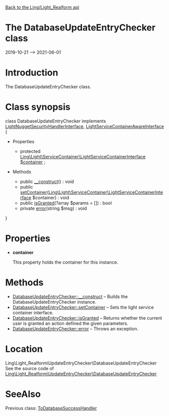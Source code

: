 [Back to the Ling/Light_Realform api](https://github.com/lingtalfi/Light_Realform/blob/master/doc/api/Ling/Light_Realform.md)



The DatabaseUpdateEntryChecker class
================
2019-10-21 --> 2021-06-01






Introduction
============

The DatabaseUpdateEntryChecker class.



Class synopsis
==============


class <span class="pl-k">DatabaseUpdateEntryChecker</span> implements [LightNuggetSecurityHandlerInterface](https://github.com/lingtalfi/Light_Nugget/blob/master/doc/api/Ling/Light_Nugget/SecurityHandler/LightNuggetSecurityHandlerInterface.md), [LightServiceContainerAwareInterface](https://github.com/lingtalfi/Light/blob/master/doc/api/Ling/Light/ServiceContainer/LightServiceContainerAwareInterface.md) {

- Properties
    - protected [Ling\Light\ServiceContainer\LightServiceContainerInterface](https://github.com/lingtalfi/Light/blob/master/doc/api/Ling/Light/ServiceContainer/LightServiceContainerInterface.md) [$container](#property-container) ;

- Methods
    - public [__construct](https://github.com/lingtalfi/Light_Realform/blob/master/doc/api/Ling/Light_Realform/UpdateEntryChecker/DatabaseUpdateEntryChecker/__construct.md)() : void
    - public [setContainer](https://github.com/lingtalfi/Light_Realform/blob/master/doc/api/Ling/Light_Realform/UpdateEntryChecker/DatabaseUpdateEntryChecker/setContainer.md)([Ling\Light\ServiceContainer\LightServiceContainerInterface](https://github.com/lingtalfi/Light/blob/master/doc/api/Ling/Light/ServiceContainer/LightServiceContainerInterface.md) $container) : void
    - public [isGranted](https://github.com/lingtalfi/Light_Realform/blob/master/doc/api/Ling/Light_Realform/UpdateEntryChecker/DatabaseUpdateEntryChecker/isGranted.md)(?array $params = []) : bool
    - private [error](https://github.com/lingtalfi/Light_Realform/blob/master/doc/api/Ling/Light_Realform/UpdateEntryChecker/DatabaseUpdateEntryChecker/error.md)(string $msg) : void

}




Properties
=============

- <span id="property-container"><b>container</b></span>

    This property holds the container for this instance.
    
    



Methods
==============

- [DatabaseUpdateEntryChecker::__construct](https://github.com/lingtalfi/Light_Realform/blob/master/doc/api/Ling/Light_Realform/UpdateEntryChecker/DatabaseUpdateEntryChecker/__construct.md) &ndash; Builds the DatabaseUpdateEntryChecker instance.
- [DatabaseUpdateEntryChecker::setContainer](https://github.com/lingtalfi/Light_Realform/blob/master/doc/api/Ling/Light_Realform/UpdateEntryChecker/DatabaseUpdateEntryChecker/setContainer.md) &ndash; Sets the light service container interface.
- [DatabaseUpdateEntryChecker::isGranted](https://github.com/lingtalfi/Light_Realform/blob/master/doc/api/Ling/Light_Realform/UpdateEntryChecker/DatabaseUpdateEntryChecker/isGranted.md) &ndash; Returns whether the current user is granted an action defined the given parameters.
- [DatabaseUpdateEntryChecker::error](https://github.com/lingtalfi/Light_Realform/blob/master/doc/api/Ling/Light_Realform/UpdateEntryChecker/DatabaseUpdateEntryChecker/error.md) &ndash; Throws an exception.





Location
=============
Ling\Light_Realform\UpdateEntryChecker\DatabaseUpdateEntryChecker<br>
See the source code of [Ling\Light_Realform\UpdateEntryChecker\DatabaseUpdateEntryChecker](https://github.com/lingtalfi/Light_Realform/blob/master/UpdateEntryChecker/DatabaseUpdateEntryChecker.php)



SeeAlso
==============
Previous class: [ToDatabaseSuccessHandler](https://github.com/lingtalfi/Light_Realform/blob/master/doc/api/Ling/Light_Realform/SuccessHandler/ToDatabaseSuccessHandler.md)<br>
